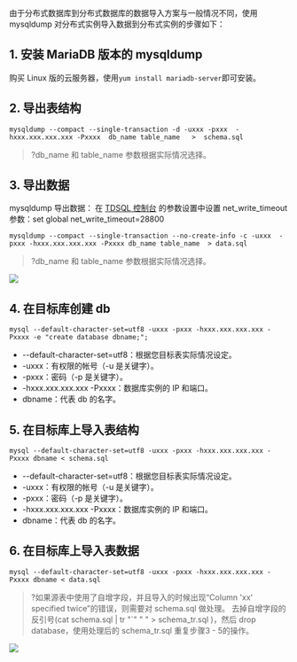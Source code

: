 由于分布式数据库到分布式数据库的数据导入方案与一般情况不同，使用 mysqldump 对分布式实例导入数据到分布式实例的步骤如下：

## 1. 安装 MariaDB 版本的 mysqldump
购买 Linux 版的云服务器，使用`yum install mariadb-server`即可安装。

## 2. 导出表结构
```
mysqldump --compact --single-transaction -d -uxxx -pxxx  -hxxx.xxx.xxx.xxx -Pxxxx  db_name table_name   >  schema.sql
```
>?db_name 和 table_name 参数根据实际情况选择。

## 3. 导出数据
mysqldump 导出数据：
在 [TDSQL 控制台](https://console.cloud.tencent.com/dcdb) 的参数设置中设置 net_write_timeout 参数：set global net_write_timeout=28800
```
mysqldump --compact --single-transaction --no-create-info -c -uxxx  -pxxx -hxxx.xxx.xxx.xxx -Pxxxx db_name table_name  > data.sql
```
>?db_name 和 table_name 参数根据实际情况选择。
>
![](https://main.qcloudimg.com/raw/567f47f17939e809a7e0aa2f06627353.png)

## 4. 在目标库创建 db
```
mysql --default-character-set=utf8 -uxxx -pxxx -hxxx.xxx.xxx.xxx -Pxxxx -e "create database dbname;";
```
- --default-character-set=utf8：根据您目标表实际情况设定。
- -uxxx：有权限的帐号（-u 是关键字）。
- -pxxx：密码（-p 是关键字）。
- -hxxx.xxx.xxx.xxx -Pxxxx：数据库实例的 IP 和端口。
- dbname：代表 db 的名字。

## 5. 在目标库上导入表结构
```
mysql --default-character-set=utf8 -uxxx -pxxx -hxxx.xxx.xxx.xxx -Pxxxx dbname < schema.sql
```
- --default-character-set=utf8：根据您目标表实际情况设定。
- -uxxx：有权限的帐号（-u 是关键字）。
- -pxxx：密码（-p 是关键字）。
- -hxxx.xxx.xxx.xxx -Pxxxx：数据库实例的 IP 和端口。
- dbname：代表 db 的名字。

## 6. 在目标库上导入表数据
```
mysql --default-character-set=utf8 -uxxx -pxxx -hxxx.xxx.xxx.xxx -Pxxxx dbname < data.sql
```
>?如果源表中使用了自增字段，并且导入的时候出现“Column 'xx' specified twice”的错误，则需要对 schema.sql 做处理。
   去掉自增字段的反引号(cat schema.sql | tr "`" " " > schema_tr.sql )，然后 drop database，使用处理后的 schema_tr.sql 重复步骤3 - 5的操作。
	 
![](https://main.qcloudimg.com/raw/b55fe0763f4e8fd1795fec478e9dc0c1.png)
